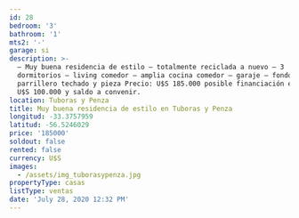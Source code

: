 ```yaml
---
id: 28
bedroom: '3'
bathroom: '1'
mts2: '-'
garage: si
description: >-
  – Muy buena residencia de estilo – totalmente reciclada a nuevo – 3
  dormitorios – living comedor – amplia cocina comedor – garaje – fondo con
  parrillero techado y pieza Precio: U$S 185.000 posible financiación entrega
  U$S 100.000 y saldo a convenir.
location: Tuboras y Penza
title: Muy buena residencia de estilo en Tuboras y Penza
longitud: -33.3757959
latitud: -56.5246029
price: '185000'
soldout: false
rented: false
currency: U$S
images:
  - /assets/img_tuborasypenza.jpg
propertyType: casas
listType: ventas
date: 'July 28, 2020 12:32 PM'
---
```


